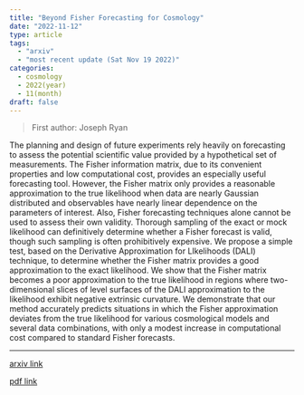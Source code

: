 ```yaml
---
title: "Beyond Fisher Forecasting for Cosmology"
date: "2022-11-12"
type: article
tags:
  - "arxiv"
  - "most recent update (Sat Nov 19 2022)"
categories:
  - cosmology
  - 2022(year)
  - 11(month)
draft: false
---
```


> First author: Joseph Ryan

 The planning and design of future experiments rely heavily on forecasting to
assess the potential scientific value provided by a hypothetical set of
measurements. The Fisher information matrix, due to its convenient properties
and low computational cost, provides an especially useful forecasting tool.
However, the Fisher matrix only provides a reasonable approximation to the true
likelihood when data are nearly Gaussian distributed and observables have
nearly linear dependence on the parameters of interest. Also, Fisher
forecasting techniques alone cannot be used to assess their own validity.
Thorough sampling of the exact or mock likelihood can definitively determine
whether a Fisher forecast is valid, though such sampling is often prohibitively
expensive. We propose a simple test, based on the Derivative Approximation for
LIkelihoods (DALI) technique, to determine whether the Fisher matrix provides a
good approximation to the exact likelihood. We show that the Fisher matrix
becomes a poor approximation to the true likelihood in regions where
two-dimensional slices of level surfaces of the DALI approximation to the
likelihood exhibit negative extrinsic curvature. We demonstrate that our method
accurately predicts situations in which the Fisher approximation deviates from
the true likelihood for various cosmological models and several data
combinations, with only a modest increase in computational cost compared to
standard Fisher forecasts.

---
[arxiv link](http://arxiv.org/abs/2211.06534v1)

[pdf link](http://arxiv.org/pdf/2211.06534v1)